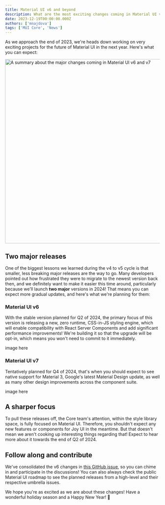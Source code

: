 ```yaml
---
title: Material UI v6 and beyond
description: What are the most exciting changes coming in Material UI v6? Read all about it here!
date: 2023-12-19T00:00:00.000Z
authors: ['mnajdova']
tags: ['MUI Core', 'News']
---
```


As we approach the end of 2023, we're heads down working on very exciting projects for the future of Material UI in the next year.
Here's what you can expect:

<img alt="A summary about the major changes coming in Material UI v6 and v7" src="/static/blog/2023-material-ui-v6-and-beyond/post-header.jpg" width="1200" height="600" loading="lazy" />

## Two major releases

One of the biggest lessons we learned during the v4 to v5 cycle is that smaller, less breaking major releases are the way to go.
Many developers pointed out how frustrated they were to migrate to the newest version back then, and we definitely want to make it easier this time around, particularly because we'll launch **two major** versions in 2024!
That means you can expect more gradual updates, and here's what we're planning for them:

### Material UI v6

With the stable version planned for Q2 of 2024, the primary focus of this version is releasing a new, zero runtime, CSS-in-JS styling engine, which will enable compatibility with React Server Components and add significant performance improvements!
We're building it so that the upgrade will be opt-in, which means you won't need to commit to it immediately.

image here

### Material UI v7

Tentatively planned for Q4 of 2024, that's when you should expect to see native support for Material 3, Google's latest Material Design update, as well as many other design improvements across the component suite.

image here

## A sharper focus

To pull these releases off, the Core team's attention, within the style library space, is fully focused on Material UI.
Therefore, you shouldn't expect any new features or components for Joy UI in the meantime.
But that doesn't mean we aren't cooking up interesting things regarding that!
Expect to hear more about it towards the end of Q2 of 2024.

## Follow along and contribute

We've consolidated the v6 changes in [this GitHub issue](https://github.com/mui/material-ui/issues/30660), so you can chime in and participate in the discussions!
You can also always check the public Material UI roadmap to see the planned releases from a high-level and their respective umbrella issues.

We hope you're as excited as we are about these changes!
Have a wonderful holiday season and a Happy New Year! 🎉
